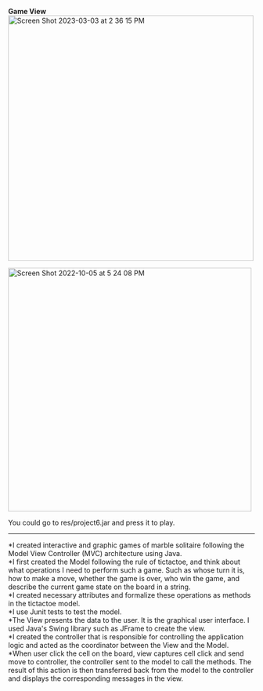 **Game View**
<br/>
<img width="501" alt="Screen Shot 2023-03-03 at 2 36 15 PM" src="https://user-images.githubusercontent.com/90473308/222844694-770c9262-19b3-4488-acbe-b0bb7de03a6f.png">

<img width="497" alt="Screen Shot 2022-10-05 at 5 24 08 PM" src="https://user-images.githubusercontent.com/90473308/194187212-2ea26d3b-a280-48a5-b2a0-351d3eb27a6c.png">

You could go to res/project6.jar and press it to play.

<hr />
*I	created interactive and graphic games of marble solitaire following the Model View Controller (MVC) architecture using Java. 
<br/>
*I first created the Model following the rule of tictactoe, and think about what operations I need to perform such a game. Such as whose turn it is, how to make a move, whether the game is over, who win the game, and describe the current game state on the board in a string.
<br/>
*I created necessary attributes and formalize these operations as methods in the tictactoe model. 
<br/>
*I use Junit tests to test the model.
<br/>
*The View presents the data to the user. It is the graphical user interface. I used Java's Swing library such as JFrame to create the view.
<br/>
*I created the controller that is responsible for controlling the application logic and acted as the coordinator between the View and the Model.
<br/>
*When user click the cell on the board, view captures cell click and send move to controller, the controller sent to the model to call the methods. The result of this action is then transferred back from the model to the controller and displays the corresponding messages in the view.
